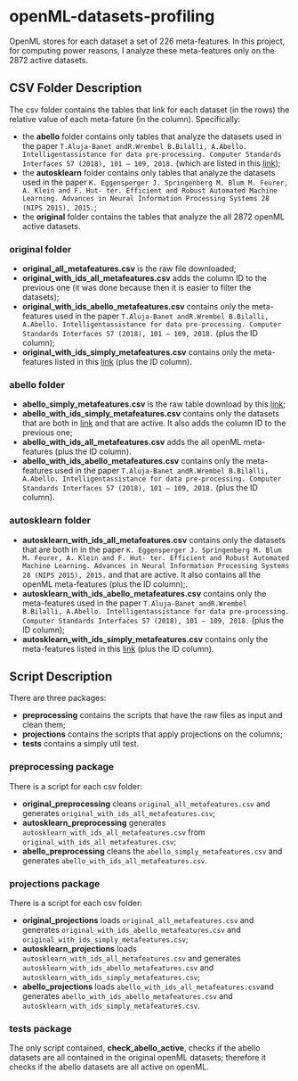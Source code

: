 # openML-datasets-profiling
OpenML stores for each dataset a set of 226 meta-features.
In this project, for computing power reasons, I analyze these meta-features only on the 2872 active datasets.

## CSV Folder Description
The csv folder contains the tables that link for each dataset (in the rows) the relative value of each meta-fature (in the column).
Specifically:
- the **abello** folder contains only tables that analyze the datasets used in the paper `T.Aluja-Banet andR.Wrembel B.Bilalli, A.Abello. Intelligentassistance for data pre-processing. Computer Standards Interfaces 57 (2018), 101 – 109, 2018.` (which are listed in this [link](http://www.essi.upc.edu/~bbilalli/datasets.html));
- the **autosklearn** folder contains only tables that analyze the datasets used in the paper `K. Eggensperger J. Springenberg M. Blum M. Feurer, A. Klein and F. Hut- ter. Efficient and Robust Automated Machine Learning. Advances in Neural Information Processing Systems 28 (NIPS 2015), 2015.`;
- the **original** folder contains the tables that analyze the all 2872 openML active datasets.

### original folder
- **original_all_metafeatures.csv** is the raw file downloaded;
- **original_with_ids_all_metafeatures.csv** adds the column ID to the previous one (it was done because then it is easier to filter the datasets);
- **original_with_ids_abello_metafeatures.csv** contains only the meta-features used in the paper `T.Aluja-Banet andR.Wrembel B.Bilalli, A.Abello. Intelligentassistance for data pre-processing. Computer Standards Interfaces 57 (2018), 101 – 109, 2018.` (plus the ID column);
- **original_with_ids_simply_metafeatures.csv** contains only the meta-features listed in this [link](http://www.essi.upc.edu/~bbilalli/datasets.html) (plus the ID column).

### abello folder
- **abello_simply_metafeatures.csv** is the raw table download by this [link](http://www.essi.upc.edu/~bbilalli/datasets.html);
- **abello_with_ids_simply_metafeatures.csv** contains only the datasets that are both in [link](http://www.essi.upc.edu/~bbilalli/datasets.html) and that are active. It also adds the column ID to the previous one;
- **abello_with_ids_all_metafeatures.csv** adds the all openML meta-features (plus the ID column).
- **abello_with_ids_abello_metafeatures.csv** contains only the meta-features used in the paper `T.Aluja-Banet andR.Wrembel B.Bilalli, A.Abello. Intelligentassistance for data pre-processing. Computer Standards Interfaces 57 (2018), 101 – 109, 2018.` (plus the ID column).

### autosklearn folder
- **autosklearn_with_ids_all_metafeatures.csv** contains only the datasets that are both in in the paper `K. Eggensperger J. Springenberg M. Blum M. Feurer, A. Klein and F. Hut- ter. Efficient and Robust Automated Machine Learning. Advances in Neural Information Processing Systems 28 (NIPS 2015), 2015.` and that are active. It also contains all the openML meta-features (plus the ID column);.
- **autosklearn_with_ids_abello_metafeatures.csv** contains only the meta-features used in the paper `T.Aluja-Banet andR.Wrembel B.Bilalli, A.Abello. Intelligentassistance for data pre-processing. Computer Standards Interfaces 57 (2018), 101 – 109, 2018.` (plus the ID column);
- **autosklearn_with_ids_simply_metafeatures.csv** contains only the meta-features listed in this [link](http://www.essi.upc.edu/~bbilalli/datasets.html) (plus the ID column).

## Script Description
There are three packages:
- **preprocessing** contains the scripts that have the raw files as input and clean them;
- **projections** contains the scripts that apply projections on the columns;
- **tests** contains a simply util test.

### preprocessing package
There is a script for each csv folder:
- **original_preprocessing** cleans ``original_all_metafeatures.csv`` and generates ``original_with_ids_all_metafeatures.csv``;
- **autosklearn_preprocessing** generates ``autosklearn_with_ids_all_metafeatures.csv`` from ``original_with_ids_all_metafeatures.csv``;
- **abello_preprocessing** cleans the ``abello_simply_metafeatures.csv`` and generates ``abello_with_ids_all_metafeatures.csv``.

### projections package
There is a script for each csv folder:
- **original_projections** loads ``original_all_metafeatures.csv`` and generates ``original_with_ids_abello_metafeatures.csv`` and ``original_with_ids_simply_metafeatures.csv``;
- **autosklearn_projections** loads ``autosklearn_with_ids_all_metafeatures.csv`` and generates ``autosklearn_with_ids_abello_metafeatures.csv`` and ``autosklearn_with_ids_simply_metafeatures.csv``;
- **abello_projections** loads ``abello_with_ids_all_metafeatures.csv``and generates ``abello_with_ids_abello_metafeatures.csv`` and ``autosklearn_with_ids_simply_metafeatures.csv``.

### tests package
The only script contained, **check_abello_active**, checks if the abello datasets are all contained in the original openML datasets; therefore it checks if the abello datasets are all active on openML.
